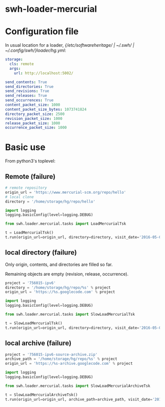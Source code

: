 swh-loader-mercurial
=========================

# Configuration file

In usual location for a loader, *{/etc/softwareheritage/ | ~/.swh/ |
~/.config/swh/}loader/hg.yml*:

``` YAML
storage:
  cls: remote
  args:
    url: http://localhost:5002/

send_contents: True
send_directories: True
send_revisions: True
send_releases: True
send_occurrences: True
content_packet_size: 1000
content_packet_size_bytes: 1073741824
directory_packet_size: 2500
revision_packet_size: 1000
release_packet_size: 1000
occurrence_packet_size: 1000
```

# Basic use

From python3's toplevel:

## Remote (failure)

``` Python
# remote repository
origin_url = 'https://www.mercurial-scm.org/repo/hello'
# local clone
directory = '/home/storage/hg/repo/hello'

import logging
logging.basicConfig(level=logging.DEBUG)

from swh.loader.mercurial.tasks import LoadMercurialTsk

t = LoadMercurialTsk()
t.run(origin_url=origin_url, directory=directory, visit_date='2016-05-03T15:16:32+00:00')
```

## local directory (failure)

Only origin, contents, and directories are filled so far.

Remaining objects are empty (revision, release, occurrence).

``` Python
project = '756015-ipv6'
directory = '/home/storage/hg/repo/%s' % project
origin_url = 'https://%s.googlecode.com' % project

import logging
logging.basicConfig(level=logging.DEBUG)

from swh.loader.mercurial.tasks import SlowLoadMercurialTsk

t = SlowLoadMercurialTsk()
t.run(origin_url=origin_url, directory=directory, visit_date='2016-05-03T15:16:32+00:00')
```

## local archive (failure)

``` Python
project = '756015-ipv6-source-archive.zip'
archive_path = '/home/storage/hg/repo/%s' % project
origin_url = 'https://%s-archive.googlecode.com' % project

import logging
logging.basicConfig(level=logging.DEBUG)

from swh.loader.mercurial.tasks import SlowLoadMercurialArchiveTsk

t = SlowLoadMercurialArchiveTsk()
t.run(origin_url=origin_url, archive_path=archive_path, visit_date='2016-05-03T15:16:32+00:00')
```
